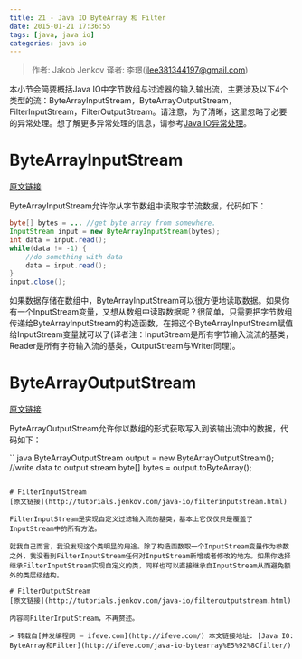 ```yaml
---
title: 21 - Java IO ByteArray 和 Filter
date: 2015-01-21 17:36:55
tags: [java, java io]
categories: java io
---
```



> 作者: Jakob Jenkov 译者: 李璟(jlee381344197@gmail.com)

本小节会简要概括Java IO中字节数组与过滤器的输入输出流，主要涉及以下4个类型的流：ByteArrayInputStream，ByteArrayOutputStream，FilterInputStream，FilterOutputStream。请注意，为了清晰，这里忽略了必要的异常处理。想了解更多异常处理的信息，请参考[Java IO异常处理]()。

# ByteArrayInputStream
[原文链接](http://tutorials.jenkov.com/java-io/bytearrayinputstream.html)

ByteArrayInputStream允许你从字节数组中读取字节流数据，代码如下：

``` java
byte[] bytes = ... //get byte array from somewhere.
InputStream input = new ByteArrayInputStream(bytes);
int data = input.read();
while(data != -1) {
    //do something with data
    data = input.read();
}
input.close();
```

如果数据存储在数组中，ByteArrayInputStream可以很方便地读取数据。如果你有一个InputStream变量，又想从数组中读取数据呢？很简单，只需要把字节数组传递给ByteArrayInputStream的构造函数，在把这个ByteArrayInputStream赋值给InputStream变量就可以了(译者注：InputStream是所有字节输入流流的基类，Reader是所有字符输入流的基类，OutputStream与Writer同理)。

# ByteArrayOutputStream
[原文链接](http://tutorials.jenkov.com/java-io/bytearrayoutputstream.html)

ByteArrayOutputStream允许你以数组的形式获取写入到该输出流中的数据，代码如下：

`` java
ByteArrayOutputStream output = new ByteArrayOutputStream();
//write data to output stream
byte[] bytes = output.toByteArray();
```

# FilterInputStream
[原文链接](http://tutorials.jenkov.com/java-io/filterinputstream.html)

FilterInputStream是实现自定义过滤输入流的基类，基本上它仅仅只是覆盖了InputStream中的所有方法。

就我自己而言，我没发现这个类明显的用途。除了构造函数取一个InputStream变量作为参数之外，我没看到FilterInputStream任何对InputStream新增或者修改的地方。如果你选择继承FilterInputStream实现自定义的类，同样也可以直接继承自InputStream从而避免额外的类层级结构。

# FilterOutputStream
[原文链接](http://tutorials.jenkov.com/java-io/filteroutputstream.html)

内容同FilterInputStream，不再赘述。

> 转载自[并发编程网 – ifeve.com](http://ifeve.com/) 本文链接地址: [Java IO: ByteArray和Filter](http://ifeve.com/java-io-bytearray%E5%92%8Cfilter/)